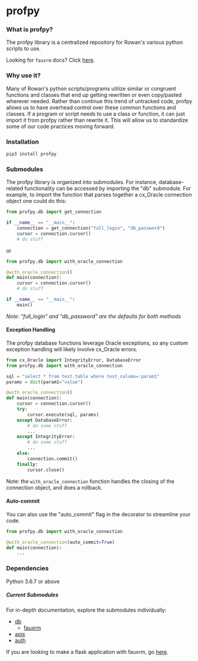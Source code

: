 # profpy
### What is profpy?
The profpy library is a centralized repository for Rowan's various python scripts to use.

Looking for ```fauxrm``` docs? Click [here](./profpy/db/fauxrm/).

### Why use it?
Many of Rowan's python scripts/programs utilize similar or congruent functions and classes that end up getting rewritten or even
copy/pasted wherever needed. Rather than continue this trend of untracked code, profpy allows us to have overhead control over these common functions
and classes. If a program or script needs to use a class or function, it can just import it from profpy rather than rewrite it. This will allow us
to standardize some of our code practices moving forward. 

### Installation
```bash
pip3 install profpy
```

### Submodules
The profpy library is organized into submodules. For instance, database-related functionality can be accessed by importing the 
"db" submodule. For example, to import the function that parses together a cx_Oracle connection object one could do this:

```python
from profpy.db import get_connection

if __name__ == "__main__":
    connection = get_connection("full_login", "db_password")
    cursor = connection.cursor()
    # do stuff
```
or
```python
from profpy.db import with_oracle_connection

@with_oracle_connection()
def main(connection):
    cursor = connection.cursor()
    # do stuff

if __name__ == "__main__":
    main()
```

<i>Note: "full_login" and "db_password" are the defaults for both methods</i>

#### Exception Handling
The profpy database functions leverage Oracle exceptions, so any custom exception handling will likely involve 
cx_Oracle errors.
```python
from cx_Oracle import IntegrityError, DatabaseError
from profpy.db import with_oracle_connection

sql = "select * from test.table where test_column=:param1"
params = dict(param1="value")

@with_oracle_connection()
def main(connection):
    cursor = connection.cursor()
    try:
        cursor.execute(sql, params)
    except DatabaseError:
        # do some stuff
        ...
    except IntegrityError:
        # do some stuff
        ...
    else:
        connection.commit()
    finally:
        cursor.close()
```
Note: the ```with_oracle_connection``` function handles the closing of the connection object, and does a rollback.


#### Auto-commit
You can also use the "auto_commit" flag in the decorator to streamline your code.
```python
from profpy.db import with_oracle_connection

@with_oracle_connection(auto_commit=True)
def main(connection):
    ...
```

### Dependencies
Python 3.6.7 or above

##### Current Submodules
For in-depth documentation, explore the submodules individually:
- [db](./profpy/db)
    * [fauxrm](./profpy/db/fauxrm)
- [apis](./profpy/apis)
- [auth](./profpy/auth)

If you are looking to make a flask application with fauxrm, go [here](./profpy/db/fauxrm/documentation/flask.md). 